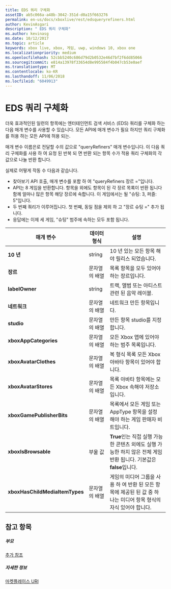 ```yaml
---
title: EDS 쿼리 구체화
assetID: ab5c066a-a48b-3042-351d-d0a15f663276
permalink: en-us/docs/xboxlive/rest/edsqueryrefiners.html
author: KevinAsgari
description: " EDS 쿼리 구체화"
ms.author: kevinasg
ms.date: 10/12/2017
ms.topic: article
keywords: xbox live, xbox, 게임, uwp, windows 10, xbox one
ms.localizationpriority: medium
ms.openlocfilehash: 52cbb5240c686d79d2b0532e46d7bf2f6dd85066
ms.sourcegitcommit: e814a13978f33654d8e995584f4b047cb53e0aef
ms.translationtype: MT
ms.contentlocale: ko-KR
ms.lasthandoff: 11/06/2018
ms.locfileid: "6049913"
---
```

# <a name="eds-query-refiners"></a>EDS 쿼리 구체화
 
<a id="ID4EO"></a>

  
 
더욱 효과적인된 일련의 항목에는 엔터테인먼트 검색 서비스 (EDS) 쿼리를 구체화 하는 다음 매개 변수를 사용할 수 있습니다. 모든 API에 매개 변수가 필요 하지만 쿼리 구체화를 허용 하는 모든 API에 허용 되는.
 
매개 변수 이름은로 전달할 수의 값으로 "queryRefiners" 매개 변수입니다. 이 다음 쿼리 구체화를 사용 하 여 요청 된 반복 되 면 반환 되는 항목 수가 적용 쿼리 구체화의 각 값으로 나눌 반환 합니다.
 
실제로 어떻게 작동 수 다음과 같습니다.
 
   * 찾아보기 API 호출, 매개 변수를 포함 하 여 "queryRefiners 장르 ="입니다.
   * API는 8 게임을 반환합니다. 항목을 외에도 항목이 된 각 장르 목록이 반환 됩니다 함께 얼마나 많은 항목 해당 장르에 속합니다. 이 게임에서는 될 "슈팅: 3, 퍼즐: 5"입니다.
   * 두 번째 쿼리가 이루어집니다. 첫 번째, 동일 점을 제외 하 고 "장르 슈팅 =" 추가 됩니다.
   * 응답에는 이제 세 게임, "슈팅" 범주에 속하는 모두 포함 됩니다.
  
| 매개 변수| 데이터 형식| 설명| 
| --- | --- | --- | 
| <b>10 년</b>| string| 10 년 있는 모든 항목 해야 릴리스 되었습니다.| 
| <b>장르</b>| 문자열의 배열| 목록 항목을 모두 있어야 하는 장르입니다.| 
| <b>labelOwner</b>| string| 트랙, 앨범 또는 아티스트 관련 된 음악 레이블.| 
| <b>네트워크</b>| 문자열의 배열| 네트워크 만든 항목입니다.| 
| <b>studio</b>| 문자열의 배열| 만든 항목 studio를 지정 합니다.| 
| <b>xboxAppCategories</b>| 문자열의 배열| 모든 Xbox 앱에 있어야 하는 범주 목록입니다.| 
| <b>xboxAvatarClothes</b>| 문자열의 배열| 복 형식 목록 모든 Xbox 아바타 항목이 있어야 합니다.| 
| <b>xboxAvatarStores</b>| 문자열의 배열| 목록 아바타 항목에는 모든 Xbox 속해야 저장소입니다.| 
| <b>xboxGamePublisherBits</b>| 문자열의 배열| 목록에서 모든 게임 또는 AppType 항목을 설정 해야 하는 게임 판매자 비트입니다.| 
| <b>xboxIsBrowsable</b>| 부울 값| <b>True</b>인는 직접 실행 가능한 콘텐츠 외에도 실행 가능한 하지 않은 전체 게임 반환 됩니다. 기본값은 <b>false</b>입니다.| 
| <b>xboxHasChildMediaItemTypes</b>| 문자열의 배열| 게임의 미디어 그룹을 사용 하 여 반환 된 모든 항목에 제공된 된 값 중 하나는 미디어 항목 형식의 자식 있어야 합니다.| 
  
<a id="ID4EEF"></a>

 
## <a name="see-also"></a>참고 항목
 
<a id="ID4EGF"></a>

 
##### <a name="parent"></a>부모  

[추가 참조](atoc-xboxlivews-reference-additional.md)

  
<a id="ID4ESF"></a>

 
##### <a name="further-information"></a>자세한 정보 

[마켓플레이스 URI](../uri/marketplace/atoc-reference-marketplace.md)

   